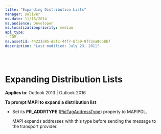 ```yaml
---
title: "Expanding Distribution Lists"
manager: soliver
ms.date: 11/16/2014
ms.audience: Developer
ms.localizationpriority: medium
api_type:
- COM
ms.assetid: 44231a95-dafc-44f7-bfa9-9f73ea8cb8b7
description: "Last modified: July 23, 2011"
 
 
---
```


# Expanding Distribution Lists

  
  
**Applies to**: Outlook 2013 | Outlook 2016 
  
 **To prompt MAPI to expand a distribution list**
  
- Set its **PR_ADDRTYPE** ([PidTagAddressType](pidtagaddresstype-canonical-property.md)) property to MAPIPDL.
    
    MAPI expands addresses with this type before sending the message to the transport provider.
    

